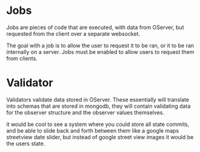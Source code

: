# Jobs
Jobs are pieces of code that are executed, with data from OServer, but requested from the client over a separate websocket.

The goal with a job is to allow the user to request it to be ran, or it to be ran internally on a server. Jobs must be enabled to
allow users to request them from clients.

# Validator
Validators validate data stored in OServer. These essentially will translate into schemas that are stored in mongodb, they will contain
validating data for the observer structure and the observer values themselves.

it would be cool to see a system where you could store all state commits, and be able to slide back and forth between them like a google
maps streetview date slider, but instead of google street view images it would be the users state.


